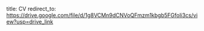 title: CV
redirect_to: https://drive.google.com/file/d/1g8VCMn9dCNVoQFmzm1kbgb5FGfoli3cs/view?usp=drive_link

